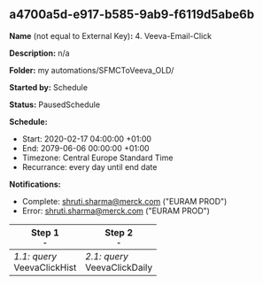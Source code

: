 ## a4700a5d-e917-b585-9ab9-f6119d5abe6b

**Name** (not equal to External Key)**:** 4. Veeva-Email-Click

**Description:** n/a

**Folder:** my automations/SFMCToVeeva_OLD/

**Started by:** Schedule

**Status:** PausedSchedule

**Schedule:**

* Start: 2020-02-17 04:00:00 +01:00
* End: 2079-06-06 00:00:00 +01:00
* Timezone: Central Europe Standard Time
* Recurrance: every day until end date

**Notifications:**

* Complete: shruti.sharma@merck.com ("EURAM PROD")
* Error: shruti.sharma@merck.com ("EURAM PROD")

| Step 1<br>_<small>-</small>_ | Step 2<br>_<small>-</small>_ |
| --- | --- |
| _1.1: query_<br>VeevaClickHist | _2.1: query_<br>VeevaClickDaily |
